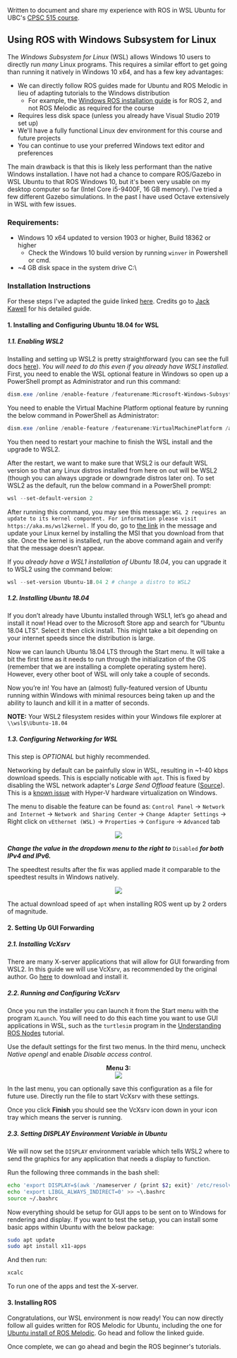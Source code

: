 Written to document and share my experience with ROS in WSL Ubuntu for UBC's [CPSC 515 course](https://sites.google.com/view/ubccpsc515winter2020/online-adaptation).

## Using ROS with Windows Subsystem for Linux

The *Windows Subsystem for Linux* (WSL) allows Windows 10 users to directly run *many* Linux programs. This requires a similar effort to get going than running it natively in Windows 10 x64, and has a few key advantages:
* We can directly follow ROS guides made for Ubuntu and ROS Melodic in lieu of adapting tutorials to the Windows distribution
  * For example, the [Windows ROS installation guide](http://wiki.ros.org/Installation/Windows) is for ROS 2, and not ROS Melodic as required for the course
* Requires less disk space (unless you already have Visual Studio 2019 set up)
* We'll have a fully functional Linux dev environment for this course and future projects
* You can continue to use your preferred Windows text editor and preferences

The main drawback is that this is likely less performant than the native Windows installation.  I have not had a chance to compare ROS/Gazebo in WSL Ubuntu to that ROS Windows 10, but it's been very usable on my desktop computer so far (Intel Core i5-9400F, 16 GB memory). I've tried a few different Gazebo simulations. In the past I have used Octave extensively in WSL with few issues.

### Requirements:
* Windows 10 x64 updated to version 1903 or higher, Build 18362 or higher
  * Check the Windows 10 build version by running `winver` in Powershell or cmd.
* ~4 GB disk space in the system drive C:\

### Installation Instructions

For these steps I've adapted the guide linked [here](https://jack-kawell.com/2020/06/12/ros-wsl2/). Credits go to [Jack Kawell](https://jack-kawell.com/) for his detailed guide.

#### 1. Installing and Configuring Ubuntu 18.04 for WSL

##### 1.1. Enabling WSL2

Installing and setting up WSL2 is pretty straightforward (you can see the full docs [here](https://docs.microsoft.com/en-us/windows/wsl/install-win10)). *You will need to do this even if you already have WSL1 installed.* First, you need to enable the WSL optional feature in Windows so open up a PowerShell prompt as Administrator and run this command:

```powershell
dism.exe /online /enable-feature /featurename:Microsoft-Windows-Subsystem-Linux /all /norestart
```

You need to enable the Virtual Machine Platform optional feature by running the below command in PowerShell as Administrator:

```powershell
dism.exe /online /enable-feature /featurename:VirtualMachinePlatform /all /norestart
```

You then need to restart your machine to finish the WSL install and the upgrade to WSL2.

After the restart, we want to make sure that WSL2 is our default WSL version so that any Linux distros installed from here on out will be WSL2 (though you can always upgrade or downgrade distros later on). To set WSL2 as the default, run the below command in a PowerShell prompt:

```powershell
wsl --set-default-version 2 
```

After running this command, you may see this message: `WSL 2 requires an update to its kernel component. For information please visit https://aka.ms/wsl2kernel.` If you do, go to [the link](https://aka.ms/wsl2kernel) in the message and update your Linux kernel by installing the MSI that you download from that site. Once the kernel is installed, run the above command again and verify that the message doesn’t appear.

If you *already have a WSL1 installation of Ubuntu 18.04*, you can upgrade it to WSL2 using the command below:

```powershell
wsl --set-version Ubuntu-18.04 2 # change a distro to WSL2
```

##### 1.2. Installing Ubuntu 18.04

If you don’t already have Ubuntu installed through WSL1, let’s go ahead and install it now! Head over to the Microsoft Store app and search for “Ubuntu 18.04 LTS”. Select it then click install. This might take a bit depending on your internet speeds since the distribution is large.

Now we can launch Ubuntu 18.04 LTS through the Start menu. It will take a bit the first time as it needs to run through the initialization of the OS (remember that we are installing a complete operating system here). However, every other boot of WSL will only take a couple of seconds.

Now you’re in! You have an (almost) fully-featured version of Ubuntu running within Windows with minimal resources being taken up and the ability to launch and kill it in a matter of seconds.

**NOTE:** Your WSL2 filesystem resides within your Windows file explorer at `\\wsl$\Ubuntu-18.04`

##### 1.3. Configuring Networking for WSL

This step is *OPTIONAL* but highly recommended.

Networking by default can be painfully slow in WSL, resulting in ~1-40 kbps download speeds. This is espcially noticable with `apt`. This is fixed by disabling the WSL network adapter's *Large Send Offload* feature ([Source](https://github.com/microsoft/WSL/issues/4901#issuecomment-650266654)). This is a [known issue](https://social.technet.microsoft.com/Forums/windowsserver/de-DE/bdc40358-45c8-4c4b-883b-a695f382e01a/very-slow-network-performance-with-intel-nic-when-tcp-large-send-offload-is-enabled?forum=winserverhyperv) with Hyper-V hardware virtualization on Windows. 

The menu to disable the feature can be found as:
`Control Panel` -> `Network and Internet` -> `Network and Sharing Center` -> `Change Adapter Settings` -> Right click on `vEthernet (WSL)` -> `Properties` -> `Configure` -> `Advanced` tab

<p align="center">
  <img src="images/1.png">
</p>

***Change the value in the dropdown menu to the right to*** `Disabled` ***for both IPv4 and IPv6.***

The speedtest results after the fix was applied made it comparable to the speedtest results in Windows natively. 

<p align="center">
  <img src="images/2.png" >
</p>

The actual download speed of `apt` when installing ROS went up by 2 orders of magnitude.

#### 2. Setting Up GUI Forwarding

##### 2.1. Installing VcXsrv

There are many X-server applications that will allow for GUI forwarding from WSL2. In this guide we will use VcXsrv, as recommended by the original author. Go [here](https://sourceforge.net/projects/vcxsrv/) to download and install it.

##### 2.2. Running and Configuring VcXsrv

Once you run the installer you can launch it from the Start menu with the program `XLaunch`. You will need to do this each time you want to use GUI applications in WSL, such as the `turtlesim` program in the [Understanding ROS Nodes](http://wiki.ros.org/ROS/Tutorials/UnderstandingNodes) tutorial. 

Use the default settings for the first two menus. In the third menu, uncheck *Native opengl* and enable *Disable access control*.

<p align="center">
  <b> Menu 3:  <br> </b>

  <img src="images/3.png" >
</p>

In the last menu, you can optionally save this configuration as a file for future use. Directly run the file to start VcXsrv with these settings. 

Once you click **Finish** you should see the VcXsrv icon down in your icon tray which means the server is running.

##### 2.3. Setting DISPLAY Environment Variable in Ubuntu

We will now set the `DISPLAY` environment variable which tells WSL2 where to send the graphics for any application that needs a display to function. 

Run the following three commands in the bash shell:

```bash
echo 'export DISPLAY=$(awk '/nameserver / {print $2; exit}' /etc/resolv.conf 2>/dev/null):0' >> ~\.bashrc
echo 'export LIBGL_ALWAYS_INDIRECT=0' >> ~\.bashrc
source ~/.bashrc
```
Now everything should be setup for GUI apps to be sent on to Windows for rendering and display. If you want to test the setup, you can install some basic apps within Ubuntu with the below package:

```bash
sudo apt update
sudo apt install x11-apps
```

And then run:

```bash
xcalc
```
To run one of the apps and test the X-server. 

#### 3. Installing ROS

Congratulations, our WSL environment is now ready! You can now directly follow all guides written for ROS Melodic for Ubuntu, including the one for [Ubuntu install of ROS Melodic](http://wiki.ros.org/melodic/Installation/Ubuntu). Go head and follow the linked guide.

Once complete, we can go ahead and begin the ROS beginner's tutorials.
